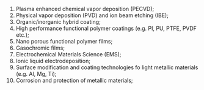 
1. Plasma enhanced chemical vapor deposition (PECVD);<br>
2. Physical vapor deposition (PVD) and ion beam etching (IBE);<br>
3. Organic/inorganic hybrid coating;<br>
4. High performance functional polymer coatings (e.g. PI, PU, PTFE, PVDF etc.); <br>
5. Nano porous functional polymer films; <br> 
6. Gasochromic films; <br>
7. Electrochemical Materials Science (EMS); <br>
8. Ionic liquid electrodeposition; <br>
9. Surface modification and coating technologies fo light metallic materials (e.g. Al, Mg, Ti); <br>
10. Corrosion and protection of metallic materials; <br>
